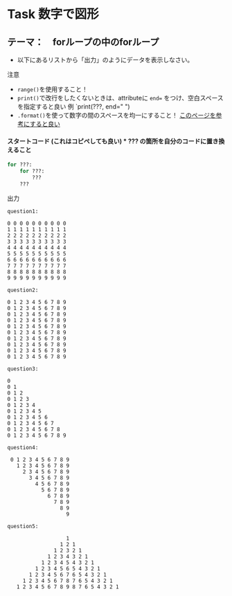 # Task 数字で図形
## テーマ：　forループの中のforループ



* 以下にあるリストから「出力」のようにデータを表示しなさい。

注意
- `range()`を使用すること！
- `print()`で改行をしたくないときは、attributeに `end=` をつけ、空白スペースを指定すると良い  例 `print(???, end=" ")
- `.format()`を使って数字の間のスペースを均一にすること！ [このページを参考にすると良い](https://docs.python.jp/3/tutorial/inputoutput.html)

#### スタートコード (これはコピペしても良い)    *  **???** の箇所を自分のコードに置き換えること
```python
for ???:
    for ???:
        ???
    ???

```

出力
```
question1:

0 0 0 0 0 0 0 0 0 0
1 1 1 1 1 1 1 1 1 1
2 2 2 2 2 2 2 2 2 2
3 3 3 3 3 3 3 3 3 3
4 4 4 4 4 4 4 4 4 4
5 5 5 5 5 5 5 5 5 5
6 6 6 6 6 6 6 6 6 6
7 7 7 7 7 7 7 7 7 7
8 8 8 8 8 8 8 8 8 8
9 9 9 9 9 9 9 9 9 9

question2:

0 1 2 3 4 5 6 7 8 9
0 1 2 3 4 5 6 7 8 9
0 1 2 3 4 5 6 7 8 9
0 1 2 3 4 5 6 7 8 9
0 1 2 3 4 5 6 7 8 9
0 1 2 3 4 5 6 7 8 9
0 1 2 3 4 5 6 7 8 9
0 1 2 3 4 5 6 7 8 9
0 1 2 3 4 5 6 7 8 9
0 1 2 3 4 5 6 7 8 9

question3:

0
0 1
0 1 2
0 1 2 3
0 1 2 3 4
0 1 2 3 4 5
0 1 2 3 4 5 6
0 1 2 3 4 5 6 7
0 1 2 3 4 5 6 7 8
0 1 2 3 4 5 6 7 8 9

question4:

 0 1 2 3 4 5 6 7 8 9
   1 2 3 4 5 6 7 8 9
     2 3 4 5 6 7 8 9
       3 4 5 6 7 8 9
         4 5 6 7 8 9
           5 6 7 8 9
             6 7 8 9
               7 8 9
                 8 9
                   9

question5:

                   1
                 1 2 1
               1 2 3 2 1
             1 2 3 4 3 2 1
           1 2 3 4 5 4 3 2 1
         1 2 3 4 5 6 5 4 3 2 1
       1 2 3 4 5 6 7 6 5 4 3 2 1
     1 2 3 4 5 6 7 8 7 6 5 4 3 2 1
   1 2 3 4 5 6 7 8 9 8 7 6 5 4 3 2 1
```
